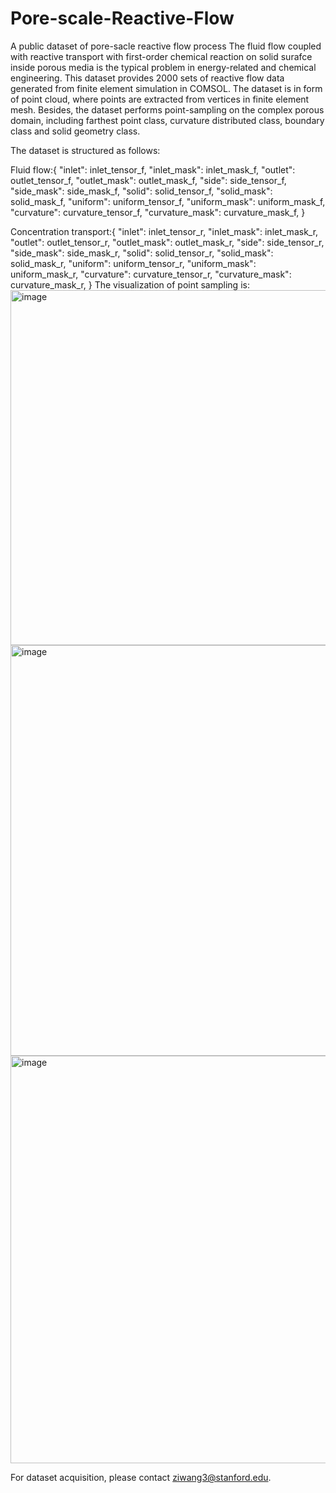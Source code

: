 # Pore-scale-Reactive-Flow
A public dataset of pore-sacle reactive flow process
The fluid flow coupled with reactive transport with first-order chemical reaction on solid surafce inside porous media is the typical problem in energy-related and chemical engineering. This dataset provides 2000 sets of reactive flow data generated from finite element simulation in COMSOL.
The dataset is in form of point cloud, where points are extracted from vertices in finite element mesh. Besides, the dataset performs point-sampling on the complex porous domain, including farthest point class, curvature distributed class, boundary class and solid geometry class.

The dataset is structured as follows:

Fluid flow:{
    "inlet": inlet_tensor_f, "inlet_mask": inlet_mask_f,
    "outlet": outlet_tensor_f, "outlet_mask": outlet_mask_f,
    "side": side_tensor_f, "side_mask": side_mask_f,
    "solid": solid_tensor_f, "solid_mask": solid_mask_f,
    "uniform": uniform_tensor_f, "uniform_mask": uniform_mask_f,
    "curvature": curvature_tensor_f, "curvature_mask": curvature_mask_f,
}

Concentration transport:{
    "inlet": inlet_tensor_r, "inlet_mask": inlet_mask_r,
    "outlet": outlet_tensor_r, "outlet_mask": outlet_mask_r,
    "side": side_tensor_r, "side_mask": side_mask_r,
    "solid": solid_tensor_r, "solid_mask": solid_mask_r,
    "uniform": uniform_tensor_r, "uniform_mask": uniform_mask_r,
    "curvature": curvature_tensor_r, "curvature_mask": curvature_mask_r,
}
The visualization of point sampling is:
<img width="712" height="568" alt="image" src="https://github.com/user-attachments/assets/d1d1c7de-a75d-4360-ad3b-133445deeb36" />
<img width="783" height="657" alt="image" src="https://github.com/user-attachments/assets/b10750b3-062e-49b0-8bbc-c5efd324d134" />
<img width="775" height="652" alt="image" src="https://github.com/user-attachments/assets/831a749f-30a0-48d7-9554-81e93e247edd" />

For dataset acquisition, please contact ziwang3@stanford.edu.
